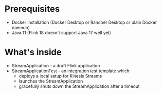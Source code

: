 # Prerequisites
- Docker installation (Docker Desktop or Rancher Desktop or plain Docker daemon)
- Java 11 (Flink 18 doesn't support Java 17 well yet)

# What's inside
- StreamApplication - a draft Flink application
- StreamApplicationTest - an integration test template which
  - deploys a local setup for Kinesis Streams
  - launches the StreamApplication
  - gracefully shuts down the StreamApplication after a timeout
